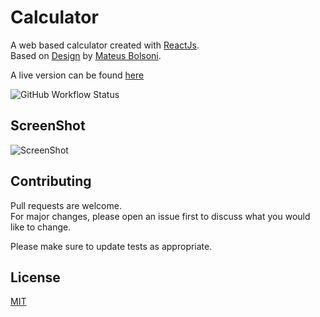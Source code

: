 # Calculator

A web based calculator created with [ReactJs](https://reactjs.org/). \
Based on 
[Design](https://dribbble.com/shots/15066200-Calculator-App?utm_source=Clipboard_Shot&utm_campaign=mbolsoni&utm_content=Calculator%20App&utm_medium=Social_Share&utm_source=Clipboard_Shot&utm_campaign=mbolsoni&utm_content=Calculator%20App&utm_medium=Social_Share)
by [Mateus Bolsoni](https://dribbble.com/mbolsoni). 

A live version can be found [here](https://calculator-1738.web.app)

![GitHub Workflow Status](https://img.shields.io/github/workflow/status/augustinesaidimu/calculator/Release?style=flat-square)

## ScreenShot

![ScreenShot](https://raw.githubusercontent.com/augustinesaidimu/calculator/main/screenshot.png?raw=true)

## Contributing

Pull requests are welcome.\
For major changes, please open an issue first to discuss what you would like to change.

Please make sure to update tests as appropriate.

## License

[MIT](https://choosealicense.com/licenses/mit/)
